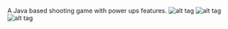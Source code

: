 A Java based shooting game with power ups features. 
![alt tag](https://raw.github.com/iah10/ShooterGame/master/resources/to/Shooer.png)
![alt tag](https://raw.github.com/iah10/ShooterGame/master/resources/to/shooter-menu.png)
![alt tag](https://raw.github.com/iah10/ShooterGame/master/resources/to/shooter-wahesh.png)